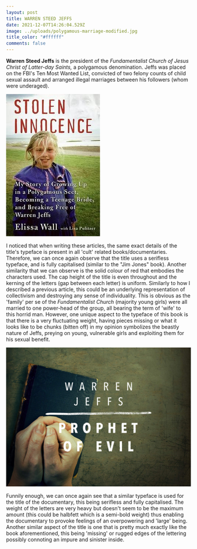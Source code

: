 ```yaml
---
layout: post
title: WARREN STEED JEFFS
date: 2021-12-07T14:26:04.529Z
image: ../uploads/polygamous-marriage-modified.jpg
title_color: "#ffffff"
comments: false
---
```

**Warren Steed Jeffs** is the president of the *Fundamentalist Church of Jesus Christ of Latter-day Saints,* a polygamous denomination. Jeffs was placed on the FBI's Ten Most Wanted List, convicted of two felony counts of child sexual assault and arranged illegal marriages between his followers (whom were underaged).

![A first-person perspective of Jeffs' atrocities.](../uploads/book1-warren-jeffs.jpg)

I noticed that when writing these articles, the same exact details of the title's typeface is present in all 'cult' related books/documentaries. Therefore, we can once again observe that the title uses a serifless typeface, and is fully capitalised (similar to the "Jim Jones" book). Another similarity that we can observe is the solid colour of red that embodies the characters used. The cap height of the title is even throughout and the kerning of the letters (gap between each letter) is uniform. Similarly to how I described a previous article, this could be an underlying representation of collectivism and destroying any sense of individuality. This is obvious as the 'family' per se of the *Fundamentalist Church* (majority young girls) were all married to one power-head of the group, all bearing the term of 'wife' to this horrid man. However, one unique aspect to the typeface of this book is that there is a very fluctuating weight, having pieces missing or what it looks like to be chunks (bitten off) in my opinion symbolizes the beastly nature of Jeffs, preying on young, vulnerable girls and exploiting them for his sexual benefit. 

![An Amazon Prime documentary about 'Warren Jeffs'](../uploads/warren-jeffs.jpg)

Funnily enough, we can once again see that a similar typeface is used for the title of the documentary, this being  serifless and fully capitalised. The weight of the letters are very heavy but doesn't seem to be the maximum amount (this could be halbfett which is a semi-bold weight) thus enabling the documentary to provoke feelings of an overpowering and 'large' being. Another similar aspect of the title is one that is pretty much exactly like the book aforementioned, this being 'missing' or rugged edges of the lettering possibly connoting an impure and sinister inside.